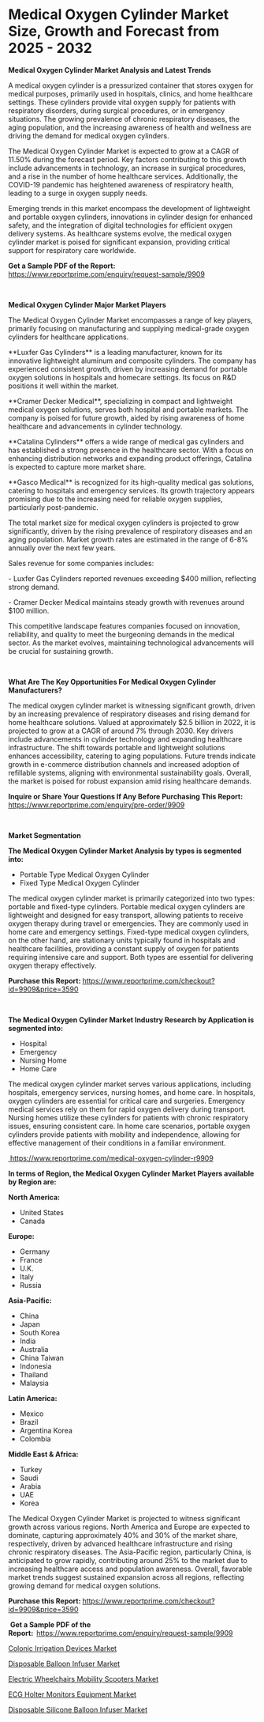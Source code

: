 <p><h1>Medical Oxygen Cylinder Market Size, Growth and Forecast from 2025 - 2032</h1></p><p><strong>Medical Oxygen Cylinder Market Analysis and Latest Trends</strong></p>
<p><p>A medical oxygen cylinder is a pressurized container that stores oxygen for medical purposes, primarily used in hospitals, clinics, and home healthcare settings. These cylinders provide vital oxygen supply for patients with respiratory disorders, during surgical procedures, or in emergency situations. The growing prevalence of chronic respiratory diseases, the aging population, and the increasing awareness of health and wellness are driving the demand for medical oxygen cylinders.</p><p>The Medical Oxygen Cylinder Market is expected to grow at a CAGR of 11.50% during the forecast period. Key factors contributing to this growth include advancements in technology, an increase in surgical procedures, and a rise in the number of home healthcare services. Additionally, the COVID-19 pandemic has heightened awareness of respiratory health, leading to a surge in oxygen supply needs. </p><p>Emerging trends in this market encompass the development of lightweight and portable oxygen cylinders, innovations in cylinder design for enhanced safety, and the integration of digital technologies for efficient oxygen delivery systems. As healthcare systems evolve, the medical oxygen cylinder market is poised for significant expansion, providing critical support for respiratory care worldwide.</p></p>
<p><strong>Get a Sample PDF of the Report:&nbsp;</strong> <a href="https://www.reportprime.com/enquiry/request-sample/9909?utm_campaign=102&utm_medium=2&utm_source=Github&utm_content=ia&utm_term=20032025&utm_id=medical-oxygen-cylinder">https://www.reportprime.com/enquiry/request-sample/9909</a></p>
<p>&nbsp;</p>
<p><strong>Medical Oxygen Cylinder Major Market Players</strong></p>
<p><p>The Medical Oxygen Cylinder Market encompasses a range of key players, primarily focusing on manufacturing and supplying medical-grade oxygen cylinders for healthcare applications. </p><p>**Luxfer Gas Cylinders** is a leading manufacturer, known for its innovative lightweight aluminum and composite cylinders. The company has experienced consistent growth, driven by increasing demand for portable oxygen solutions in hospitals and homecare settings. Its focus on R&D positions it well within the market.</p><p>**Cramer Decker Medical**, specializing in compact and lightweight medical oxygen solutions, serves both hospital and portable markets. The company is poised for future growth, aided by rising awareness of home healthcare and advancements in cylinder technology.</p><p>**Catalina Cylinders** offers a wide range of medical gas cylinders and has established a strong presence in the healthcare sector. With a focus on enhancing distribution networks and expanding product offerings, Catalina is expected to capture more market share.</p><p>**Gasco Medical** is recognized for its high-quality medical gas solutions, catering to hospitals and emergency services. Its growth trajectory appears promising due to the increasing need for reliable oxygen supplies, particularly post-pandemic.</p><p>The total market size for medical oxygen cylinders is projected to grow significantly, driven by the rising prevalence of respiratory diseases and an aging population. Market growth rates are estimated in the range of 6-8% annually over the next few years.</p><p>Sales revenue for some companies includes:</p><p>- Luxfer Gas Cylinders reported revenues exceeding $400 million, reflecting strong demand.</p><p>- Cramer Decker Medical maintains steady growth with revenues around $100 million.</p><p>This competitive landscape features companies focused on innovation, reliability, and quality to meet the burgeoning demands in the medical sector. As the market evolves, maintaining technological advancements will be crucial for sustaining growth.</p></p>
<p>&nbsp;</p>
<p><strong>What Are The Key Opportunities For Medical Oxygen Cylinder Manufacturers?</strong></p>
<p><p>The medical oxygen cylinder market is witnessing significant growth, driven by an increasing prevalence of respiratory diseases and rising demand for home healthcare solutions. Valued at approximately $2.5 billion in 2022, it is projected to grow at a CAGR of around 7% through 2030. Key drivers include advancements in cylinder technology and expanding healthcare infrastructure. The shift towards portable and lightweight solutions enhances accessibility, catering to aging populations. Future trends indicate growth in e-commerce distribution channels and increased adoption of refillable systems, aligning with environmental sustainability goals. Overall, the market is poised for robust expansion amid rising healthcare demands.</p></p>
<p><strong>Inquire or Share Your Questions If Any Before Purchasing This Report:</strong> <a href="https://www.reportprime.com/enquiry/pre-order/9909?utm_campaign=102&utm_medium=2&utm_source=Github&utm_content=ia&utm_term=20032025&utm_id=medical-oxygen-cylinder">https://www.reportprime.com/enquiry/pre-order/9909</a></p>
<p>&nbsp;</p>
<p><strong>Market Segmentation</strong></p>
<p><strong>The Medical Oxygen Cylinder Market Analysis by types is segmented into:</strong></p>
<p><ul><li>Portable Type Medical Oxygen Cylinder</li><li>Fixed Type Medical Oxygen Cylinder</li></ul></p>
<p><p>The medical oxygen cylinder market is primarily categorized into two types: portable and fixed-type cylinders. Portable medical oxygen cylinders are lightweight and designed for easy transport, allowing patients to receive oxygen therapy during travel or emergencies. They are commonly used in home care and emergency settings. Fixed-type medical oxygen cylinders, on the other hand, are stationary units typically found in hospitals and healthcare facilities, providing a constant supply of oxygen for patients requiring intensive care and support. Both types are essential for delivering oxygen therapy effectively.</p></p>
<p><strong>Purchase this Report:&nbsp;</strong><a href="https://www.reportprime.com/checkout?id=9909&price=3590&utm_campaign=102&utm_medium=2&utm_source=Github&utm_content=ia&utm_term=20032025&utm_id=medical-oxygen-cylinder">https://www.reportprime.com/checkout?id=9909&price=3590</a></p>
<p>&nbsp;</p>
<p><strong>The Medical Oxygen Cylinder Market Industry Research by Application is segmented into:</strong></p>
<p><ul><li>Hospital</li><li>Emergency</li><li>Nursing Home</li><li>Home Care</li></ul></p>
<p><p>The medical oxygen cylinder market serves various applications, including hospitals, emergency services, nursing homes, and home care. In hospitals, oxygen cylinders are essential for critical care and surgeries. Emergency medical services rely on them for rapid oxygen delivery during transport. Nursing homes utilize these cylinders for patients with chronic respiratory issues, ensuring consistent care. In home care scenarios, portable oxygen cylinders provide patients with mobility and independence, allowing for effective management of their conditions in a familiar environment.</p></p>
<p><a href="https://www.reportprime.com/medical-oxygen-cylinder-r9909?utm_campaign=102&utm_medium=2&utm_source=Github&utm_content=ia&utm_term=20032025&utm_id=medical-oxygen-cylinder">&nbsp;https://www.reportprime.com/medical-oxygen-cylinder-r9909</a></p>
<p><strong>In terms of Region, the Medical Oxygen Cylinder Market Players available by Region are:</strong></p>
<p>
    <p> <strong> North America: </strong>
        <ul>
            <li>United States</li>
            <li>Canada</li>
        </ul>
        </p> 
    <p> <strong> Europe: </strong>
        <ul>
            <li>Germany</li>
            <li>France</li>
            <li>U.K.</li>
            <li>Italy</li>
            <li>Russia</li>
        </ul>
        </p> 
    <p> <strong> Asia-Pacific: </strong>
        <ul>
            <li>China</li>
            <li>Japan</li>
            <li>South Korea</li>
            <li>India</li>
            <li>Australia</li>
            <li>China Taiwan</li>
            <li>Indonesia</li>
            <li>Thailand</li>
            <li>Malaysia</li>
        </ul>
        </p> 
    <p> <strong> Latin America: </strong>
        <ul>
            <li>Mexico</li>
            <li>Brazil</li>
            <li>Argentina Korea</li>
            <li>Colombia</li>
        </ul>
        </p> 
    <p> <strong> Middle East & Africa: </strong>
        <ul>
            <li>Turkey</li>
            <li>Saudi</li>
            <li>Arabia</li>
            <li>UAE</li>
            <li>Korea</li>
        </ul>
    </p>
    </p>
<p><p>The Medical Oxygen Cylinder Market is projected to witness significant growth across various regions. North America and Europe are expected to dominate, capturing approximately 40% and 30% of the market share, respectively, driven by advanced healthcare infrastructure and rising chronic respiratory diseases. The Asia-Pacific region, particularly China, is anticipated to grow rapidly, contributing around 25% to the market due to increasing healthcare access and population awareness. Overall, favorable market trends suggest sustained expansion across all regions, reflecting growing demand for medical oxygen solutions.</p></p>
<p><strong>Purchase this Report: </strong><a href="https://www.reportprime.com/checkout?id=9909&price=3590&utm_campaign=102&utm_medium=2&utm_source=Github&utm_content=ia&utm_term=20032025&utm_id=medical-oxygen-cylinder">https://www.reportprime.com/checkout?id=9909&price=3590</a></p>
<p>&nbsp;<strong>Get a Sample PDF of the Report:&nbsp;&nbsp;</strong><a href="https://www.reportprime.com/enquiry/request-sample/9909?utm_campaign=102&utm_medium=2&utm_source=Github&utm_content=ia&utm_term=20032025&utm_id=medical-oxygen-cylinder">https://www.reportprime.com/enquiry/request-sample/9909</a></p>
<p><strong></strong></p>
<p><p><a href="https://github.com/daleogrando/Market-Research-Report-List-1/blob/main/colonic-irrigation-devices-market.md?utm_campaign=102&utm_medium=2&utm_source=Github&utm_content=ia&utm_term=20032025&utm_id=medical-oxygen-cylinder">Colonic Irrigation Devices Market</a></p><p><a href="https://github.com/ubavicachida/Market-Research-Report-List-1/blob/main/disposable-balloon-infuser-market.md?utm_campaign=102&utm_medium=2&utm_source=Github&utm_content=ia&utm_term=20032025&utm_id=medical-oxygen-cylinder">Disposable Balloon Infuser Market</a></p><p><a href="https://github.com/dayaanapis5/Market-Research-Report-List-1/blob/main/electric-wheelchairs-mobility-scooters-market.md?utm_campaign=102&utm_medium=2&utm_source=Github&utm_content=ia&utm_term=20032025&utm_id=medical-oxygen-cylinder">Electric Wheelchairs Mobility Scooters Market</a></p><p><a href="https://github.com/gasikcalbos8/Market-Research-Report-List-1/blob/main/ecg-holter-monitors-equipment-market.md?utm_campaign=102&utm_medium=2&utm_source=Github&utm_content=ia&utm_term=20032025&utm_id=medical-oxygen-cylinder">ECG Holter Monitors Equipment Market</a></p><p><a href="https://github.com/vaduzunny/Market-Research-Report-List-1/blob/main/disposable-silicone-balloon-infuser-market.md?utm_campaign=102&utm_medium=2&utm_source=Github&utm_content=ia&utm_term=20032025&utm_id=medical-oxygen-cylinder">Disposable Silicone Balloon Infuser Market</a></p></p>